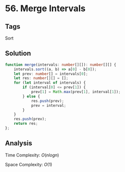# 56. Merge Intervals

## Tags

Sort

## Solution

```TypeScript
function merge(intervals: number[][]): number[][] {
    intervals.sort((a, b) => a[0] - b[0]);
    let prev: number[] = intervals[0];
    let res: number[][] = [];
    for (let interval of intervals) {
        if (interval[0] <= prev[1]) {
            prev[1] = Math.max(prev[1], interval[1]);
        } else {
            res.push(prev);
            prev = interval;
        }
    }
    res.push(prev);
    return res;
};
```

## Analysis

Time Complexity: $O(nlogn)$

Space Complexity: $O(1)$
